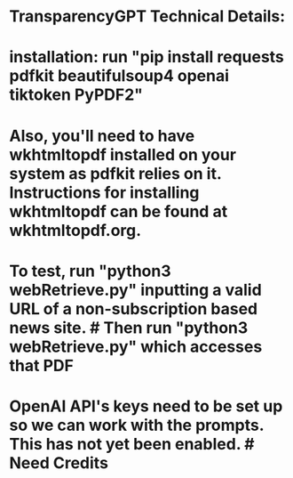 # TransparencyGPT Technical Details:

# installation: run "pip install requests pdfkit beautifulsoup4 openai tiktoken PyPDF2"

# Also, you'll need to have wkhtmltopdf installed on your system as pdfkit relies on it. Instructions for installing wkhtmltopdf can be found at wkhtmltopdf.org.

# To test, run "python3 webRetrieve.py" inputting a valid URL of a non-subscription based news site. # Then run "python3 webRetrieve.py" which accesses that PDF

# OpenAI API's keys need to be set up so we can work with the prompts. This has not yet been enabled. # Need Credits
